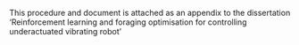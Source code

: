 This procedure and document is attached as an appendix to the dissertation
‘Reinforcement learning and foraging optimisation for controlling underactuated vibrating robot’





